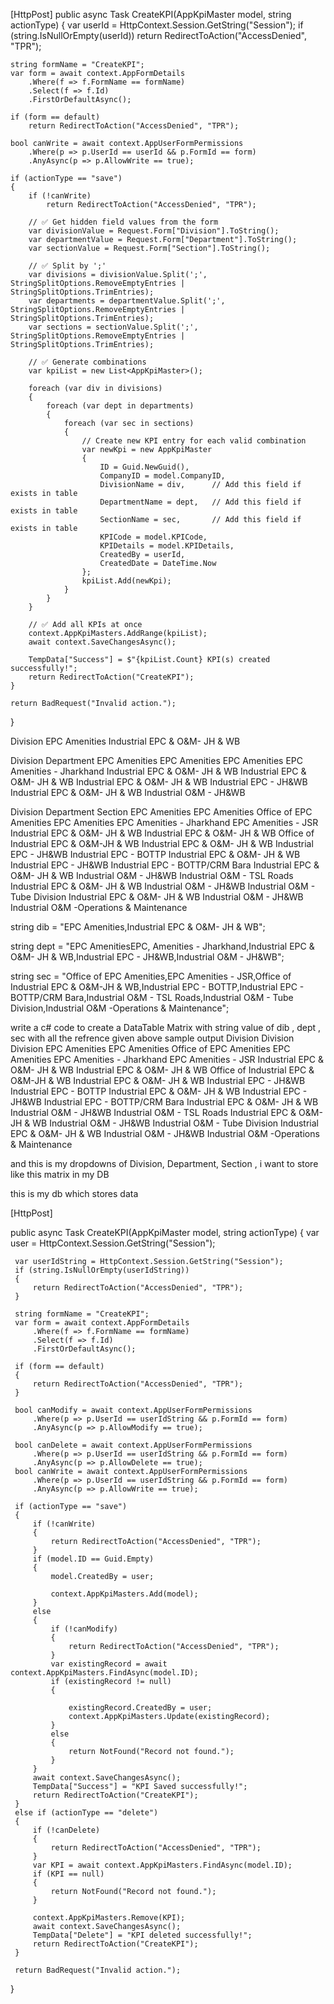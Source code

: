 [HttpPost]
public async Task<IActionResult> CreateKPI(AppKpiMaster model, string actionType)
{
    var userId = HttpContext.Session.GetString("Session");
    if (string.IsNullOrEmpty(userId))
        return RedirectToAction("AccessDenied", "TPR");

    string formName = "CreateKPI";
    var form = await context.AppFormDetails
        .Where(f => f.FormName == formName)
        .Select(f => f.Id)
        .FirstOrDefaultAsync();

    if (form == default)
        return RedirectToAction("AccessDenied", "TPR");

    bool canWrite = await context.AppUserFormPermissions
        .Where(p => p.UserId == userId && p.FormId == form)
        .AnyAsync(p => p.AllowWrite == true);

    if (actionType == "save")
    {
        if (!canWrite)
            return RedirectToAction("AccessDenied", "TPR");

        // ✅ Get hidden field values from the form
        var divisionValue = Request.Form["Division"].ToString();
        var departmentValue = Request.Form["Department"].ToString();
        var sectionValue = Request.Form["Section"].ToString();

        // ✅ Split by ';'
        var divisions = divisionValue.Split(';', StringSplitOptions.RemoveEmptyEntries | StringSplitOptions.TrimEntries);
        var departments = departmentValue.Split(';', StringSplitOptions.RemoveEmptyEntries | StringSplitOptions.TrimEntries);
        var sections = sectionValue.Split(';', StringSplitOptions.RemoveEmptyEntries | StringSplitOptions.TrimEntries);

        // ✅ Generate combinations
        var kpiList = new List<AppKpiMaster>();

        foreach (var div in divisions)
        {
            foreach (var dept in departments)
            {
                foreach (var sec in sections)
                {
                    // Create new KPI entry for each valid combination
                    var newKpi = new AppKpiMaster
                    {
                        ID = Guid.NewGuid(),
                        CompanyID = model.CompanyID,
                        DivisionName = div,      // Add this field if exists in table
                        DepartmentName = dept,   // Add this field if exists in table
                        SectionName = sec,       // Add this field if exists in table
                        KPICode = model.KPICode,
                        KPIDetails = model.KPIDetails,
                        CreatedBy = userId,
                        CreatedDate = DateTime.Now
                    };
                    kpiList.Add(newKpi);
                }
            }
        }

        // ✅ Add all KPIs at once
        context.AppKpiMasters.AddRange(kpiList);
        await context.SaveChangesAsync();

        TempData["Success"] = $"{kpiList.Count} KPI(s) created successfully!";
        return RedirectToAction("CreateKPI");
    }

    return BadRequest("Invalid action.");
}





Division
EPC Amenities
Industrial EPC & O&M- JH & WB


Division	Department
EPC Amenities	EPC Amenities
EPC Amenities	EPC Amenities - Jharkhand
Industrial EPC & O&M- JH & WB	Industrial EPC & O&M- JH & WB
Industrial EPC & O&M- JH & WB	Industrial EPC - JH&WB
Industrial EPC & O&M- JH & WB	Industrial O&M - JH&WB

Division	Department	Section
EPC Amenities	EPC Amenities	Office of EPC Amenities
EPC Amenities	EPC Amenities - Jharkhand	EPC Amenities - JSR
Industrial EPC & O&M- JH & WB	Industrial EPC & O&M- JH & WB	Office of Industrial EPC & O&M-JH & WB
Industrial EPC & O&M- JH & WB	Industrial EPC - JH&WB	Industrial EPC - BOTTP
Industrial EPC & O&M- JH & WB	Industrial EPC - JH&WB	Industrial EPC - BOTTP/CRM Bara
Industrial EPC & O&M- JH & WB	Industrial O&M - JH&WB	Industrial O&M - TSL Roads
Industrial EPC & O&M- JH & WB	Industrial O&M - JH&WB	Industrial O&M - Tube Division
Industrial EPC & O&M- JH & WB	Industrial O&M - JH&WB	Industrial O&M -Operations & Maintenance


string dib = "EPC Amenities,Industrial EPC & O&M- JH & WB";

string dept = "EPC AmenitiesEPC, Amenities - Jharkhand,Industrial EPC & O&M- JH & WB,Industrial EPC - JH&WB,Industrial O&M - JH&WB";

string sec = "Office of EPC Amenities,EPC Amenities - JSR,Office of Industrial EPC & O&M-JH & WB,Industrial EPC - BOTTP,Industrial EPC - BOTTP/CRM Bara,Industrial O&M - TSL Roads,Industrial O&M - Tube Division,Industrial O&M -Operations & Maintenance";

write a c# code to create a DataTable Matrix with string value of dib , dept , sec with all the refrence given above 
sample output
Division	Division	Division
EPC Amenities	EPC Amenities	Office of EPC Amenities
EPC Amenities	EPC Amenities - Jharkhand	EPC Amenities - JSR
Industrial EPC & O&M- JH & WB	Industrial EPC & O&M- JH & WB	Office of Industrial EPC & O&M-JH & WB
Industrial EPC & O&M- JH & WB	Industrial EPC - JH&WB	Industrial EPC - BOTTP
Industrial EPC & O&M- JH & WB	Industrial EPC - JH&WB	Industrial EPC - BOTTP/CRM Bara
Industrial EPC & O&M- JH & WB	Industrial O&M - JH&WB	Industrial O&M - TSL Roads
Industrial EPC & O&M- JH & WB	Industrial O&M - JH&WB	Industrial O&M - Tube Division
Industrial EPC & O&M- JH & WB	Industrial O&M - JH&WB	Industrial O&M -Operations & Maintenance


and this is my dropdowns of Division, Department, Section , i want to store like this matrix in my DB

this is my db which stores data 

 [HttpPost]

 public async Task<IActionResult> CreateKPI(AppKpiMaster model, string actionType)
 {
     var user = HttpContext.Session.GetString("Session");

     var userIdString = HttpContext.Session.GetString("Session");
     if (string.IsNullOrEmpty(userIdString))
     {
         return RedirectToAction("AccessDenied", "TPR");
     }

     string formName = "CreateKPI";
     var form = await context.AppFormDetails
         .Where(f => f.FormName == formName)
         .Select(f => f.Id)
         .FirstOrDefaultAsync();

     if (form == default)
     {
         return RedirectToAction("AccessDenied", "TPR");
     }

     bool canModify = await context.AppUserFormPermissions
         .Where(p => p.UserId == userIdString && p.FormId == form)
         .AnyAsync(p => p.AllowModify == true);

     bool canDelete = await context.AppUserFormPermissions
         .Where(p => p.UserId == userIdString && p.FormId == form)
         .AnyAsync(p => p.AllowDelete == true);
     bool canWrite = await context.AppUserFormPermissions
         .Where(p => p.UserId == userIdString && p.FormId == form)
         .AnyAsync(p => p.AllowWrite == true);

     if (actionType == "save")
     {
         if (!canWrite)
         {
             return RedirectToAction("AccessDenied", "TPR");
         }
         if (model.ID == Guid.Empty)
         {
             model.CreatedBy = user;

             context.AppKpiMasters.Add(model);
         }
         else
         {
             if (!canModify)
             {
                 return RedirectToAction("AccessDenied", "TPR");
             }
             var existingRecord = await context.AppKpiMasters.FindAsync(model.ID);
             if (existingRecord != null)
             {
                
                 existingRecord.CreatedBy = user;
                 context.AppKpiMasters.Update(existingRecord);
             }
             else
             {
                 return NotFound("Record not found.");
             }
         }
         await context.SaveChangesAsync();
         TempData["Success"] = "KPI Saved successfully!";
         return RedirectToAction("CreateKPI");
     }
     else if (actionType == "delete")
     {
         if (!canDelete)
         {
             return RedirectToAction("AccessDenied", "TPR");
         }
         var KPI = await context.AppKpiMasters.FindAsync(model.ID);
         if (KPI == null)
         {
             return NotFound("Record not found.");
         }

         context.AppKpiMasters.Remove(KPI);
         await context.SaveChangesAsync();
         TempData["Delete"] = "KPI deleted successfully!";
         return RedirectToAction("CreateKPI");
     }

     return BadRequest("Invalid action.");
 }
